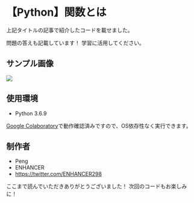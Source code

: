 # 【Python】関数とは

上記タイトルの記事で紹介したコードを載せました。

問題の答えも記載しています！
学習に活用してください。

## サンプル画像
![](https://enhancer298.net/wp-content/uploads/2020/06/4f6724bb326c5ea706776851c3cb93f8-e1592102425180.jpg)

## 使用環境

* Python 3.6.9

[Google Colaboratory](https://www.anaconda.com/distribution/)で動作確認済みですので、OS依存性なく実行できます。


## 制作者

* Peng
* ENHANCER
* https://twitter.com/ENHANCER298

ここまで読んでいただきありがとうございました！
次回のコードもお楽しみに！

